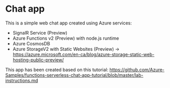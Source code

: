 # Chat app
This is a simple web chat app created using Azure services:
- SignalR Service (Preview)
- Azure Functions v2 (Preview) with node.js runtime
- Azure CosmosDB
- Azure StorageV2 with Static Websites (Preview) -> https://azure.microsoft.com/en-ca/blog/azure-storage-static-web-hosting-public-preview/

This app has been created based on this tutorial: https://github.com/Azure-Samples/functions-serverless-chat-app-tutorial/blob/master/lab-instructions.md